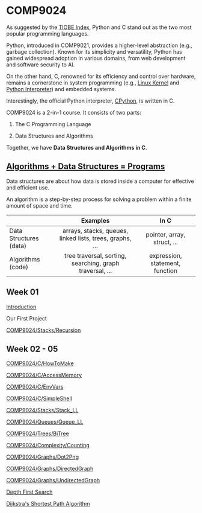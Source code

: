 # COMP9024



As suggested by the [TIOBE Index](https://www.tiobe.com/tiobe-index/), Python and C stand out as the two most 
popular programming languages.

Python, introduced in COMP9021, provides a higher-level abstraction (e.g., garbage collection).
Known for its simplicity and versatility, Python has gained widespread adoption in various domains, 
from web development and software security to AI. 

On the other hand, C, renowned for its efficiency and control over hardware, remains a cornerstone in system programming (e.g., [Linux Kernel](https://github.com/torvalds/linux) and [Python Interpreter](https://github.com/python/cpython)) and embedded systems. 

Interestingly, the official Python interpreter, [CPython](https://github.com/python/cpython), is written in C.

COMP9024 is a 2-in-1 course.  It consists of two parts:

1. The C Programming Language

2. Data Structures and Algorithms

Together, we have **Data Structures and Algorithms in C**.

## [Algorithms + Data Structures = Programs](https://en.wikipedia.org/wiki/Algorithms_%2B_Data_Structures_%3D_Programs)

Data structures are about how data is stored inside a computer for effective and efficient use. 


An algorithm is a step-by-step process for solving a problem within a finite amount of space and time. 


|       | Examples      | In C |
| :----- | :----------: | :----------: |
| Data Structures (data)| arrays, stacks, queues, linked lists, trees, graphs, ...   |  pointer, array, struct, ... |
| Algorithms (code)     | tree traversal, sorting, searching, graph traversal, ...  | expression, statement, function |


## Week 01

<a href="https://sheisc.github.io/slides/COMP9024/24T2/week01/slides.html" target="_blank">Introduction</a>

Our First Project

[COMP9024/Stacks/Recursion](./Stacks/Recursion/README.md)

## Week 02 - 05

[COMP9024/C/HowToMake](./C/HowToMake/README.md)

[COMP9024/C/AccessMemory](./C/AccessMemory/README.md)

[COMP9024/C/EnvVars](./C/EnvVars/README.md)

[COMP9024/C/SimpleShell](./C/SimpleShell/README.md)

[COMP9024/Stacks/Stack_LL](./Stacks/Stack_LL/README.md)

[COMP9024/Queues/Queue_LL](./Queues/Queue_LL/README.md)

[COMP9024/Trees/BiTree](./Trees/BiTree/README.md)

[COMP9024/Complexity/Counting](./Complexity/Counting/README.md)

[COMP9024/Graphs/Dot2Png](./Graphs/Dot2Png/README.md)

[COMP9024/Graphs/DirectedGraph](./Graphs/DirectedGraph/README.md)

[COMP9024/Graphs/UndirectedGraph](./Graphs/UndirectedGraph/README.md)

[Depth First Search](./Tutorials/Week5/README.md)

[Dijkstra's Shortest Path Algorithm](./Tutorials/Week7/README.md)
